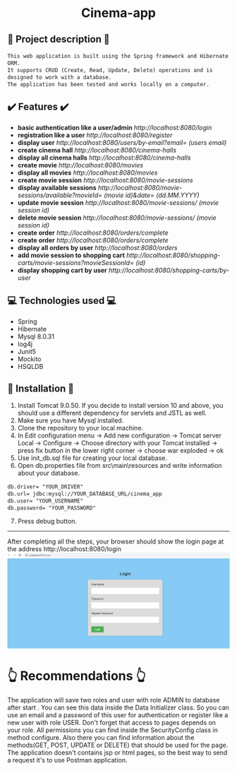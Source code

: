 <h1 align="center">Cinema-app</h1>

## :page_facing_up: Project description :page_facing_up:
```
This web application is built using the Spring framework and Hibernate ORM. 
It supports CRUD (Create, Read, Update, Delete) operations and is designed to work with a database. 
The application has been tested and works locally on a computer.
```
## :heavy_check_mark: Features :heavy_check_mark:
+ **basic authentication like a user/admin** *http://localhost:8080/login*
+ **registration like a user** *http://localhost:8080/register*
+ **display user** *http://localhost:8080/users/by-email?email= (users email)*
+ **create cinema hall** *http://localhost:8080/cinema-halls*
+ **display all cinema halls** *http://localhost:8080/cinema-halls*
+ **create movie** *http://localhost:8080/movies*
+ **display all movies** *http://localhost:8080/movies*
+ **create movie session** *http://localhost:8080/movie-sessions*
+ **display available sessions** *http://localhost:8080/movie-sessions/available?movieId= (movie id)&date= (dd.MM.YYYY)*
+ **update movie session** *http://localhost:8080/movie-sessions/ (movie session id)*
+ **delete movie session** *http://localhost:8080/movie-sessions/ (movie session id)*
+ **create order** *http://localhost:8080/orders/complete*
+ **create order** *http://localhost:8080/orders/complete*
+ **display all orders by user** *http://localhost:8080/orders*
+ **add movie session to shopping cart** *http://localhost:8080/shopping-carts/movie-sessions?movieSessionId= (id)*
+ **display shopping cart by user** *http://localhost:8080/shopping-carts/by-user*
## :computer: Technologies used :computer:
+ Spring
+ Hibernate
+ Mysql 8.0.31
+ log4j
+ Junit5
+ Mockito
+ HSQLDB
## :wrench: Installation :wrench:
1. Install Tomcat 9.0.50. If you decide to install version 10 and above, you should use a different dependency for servlets and JSTL as well.
2. Make sure you have Mysql installed.
3. Clone the repository to your local machine.
4. In Edit configuration menu -> Add new configuration -> Tomcat server Local -> Configure -> Choose directory with your Tomcat installed -> press fix button in the lower right corner -> choose war exploded -> ok
5. Use init_db.sql file for creating your local database.
6. Open db.properties file from src\main\resources and write information about your database.
```
db.driver= "YOUR_DRIVER"
db.url= jdbc:mysql://YOUR_DATABASE_URL/cinema_app
db.user= "YOUR_USERNAME"
db.password= "YOUR_PASSWORD"
```
7. Press debug button.
____
After completing all the steps, your browser should show the login page at the address http://localhost:8080/login
![](login_Page.png)
# :point_up_2: Recommendations :point_up_2:
The application will save two roles and user with role ADMIN to database after start . You can see this data inside the Data Initializer class.
So you can use an email and a password of this user for authentication or register like a new user with role USER.
Don't forget that access to pages depends on your role. All permissions you can find inside the SecurityConfig class in method configure.
Also there you can find information about the methods(GET, POST, UPDATE or DELETE) that should be used for the page.
The application doesn't contains jsp or html pages, so the best way to send a request it's to use Postman application. 
